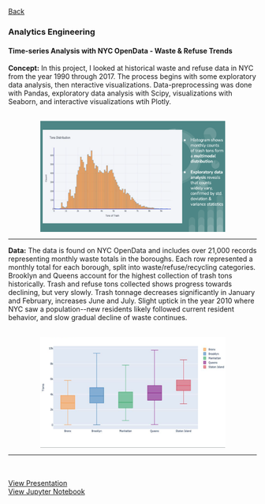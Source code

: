 [Back](https://zenjen-devs.github.io)

### Analytics Engineering
#### Time-series Analysis with NYC OpenData - Waste & Refuse Trends 

**Concept:** In this project, I looked at historical waste and refuse data in NYC from the year 1990 through 2017. The process begins with some exploratory data analysis, then nteractive visualizations. Data-preprocessing was done with Pandas, exploratory data analysis with Scipy, visualizations with Seaborn, and interactive visualizations wtih Plotly.
<br><br>

<p align="center">
<img align="center" src="images/nyctrashdata2.png?raw=true" height="225" width="375"/>
  </p>

---

**Data:** The data is found on NYC OpenData and includes over 21,000 records representing monthly waste totals in the boroughs. Each row represented a monthly total for each borough, split into waste/refuse/recycling categories. Brooklyn and Queens account for the highest collection of trash tons historically. Trash and refuse tons collected shows progress towards declining, but very slowly. Trash tonnage decreases significantly in January and February,  increases June and July. Slight uptick in the year 2010 where NYC saw a population--new residents likely followed current resident behavior, and slow gradual decline of waste continues.
<br><br>

<p align="center">
<img align="center" src="images/nyctrashdata1.png?raw=true" height="225" width="375"/>
  </p>

---

<br><br>
[View Presentation](https://github.com/zenjen-devs/zenjen-devs.github.io/blob/master/pdfs/ExploringNYCTrashCollectionTonnageDSNYData.pdf)
<br>
[View Jupyter Notebook](https://github.com/jenarriaz/predictive-analytics-in-python/blob/master/NYCWaste.ipynb)
